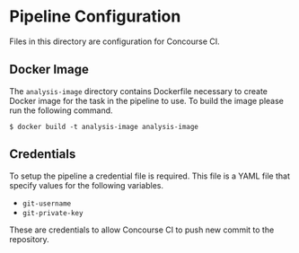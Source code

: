 # Pipeline Configuration

Files in this directory are configuration for Concourse CI.

## Docker Image

The `analysis-image` directory contains Dockerfile necessary to create Docker image for the task in the
pipeline to use. To build the image please run the following command.  

`$ docker build -t analysis-image analysis-image`  

## Credentials

To setup the pipeline a credential file is required. This file is a YAML file that specify values for the following
variables.

- `git-username`
- `git-private-key`

These are credentials to allow Concourse CI to push new commit to the repository.
